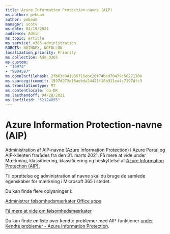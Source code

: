 ```yaml
---
title: Azure Information Protection-navne (AIP)
ms.author: pebuam
author: pebaum
manager: scotv
ms.date: 04/19/2021
audience: Admin
ms.topic: article
ms.service: o365-administration
ROBOTS: NOINDEX, NOFOLLOW
localization_priority: Priority
ms.collection: Adm_O365
ms.custom:
- "10974"
- "9004597"
ms.openlocfilehash: 2fb63d941935710ebc20f74bed70479c5627130e
ms.sourcegitcommit: 1597d973e16aebda24421f18b911ea4c7197dfc3
ms.translationtype: MT
ms.contentlocale: da-DK
ms.lasthandoff: 04/20/2021
ms.locfileid: "52124855"
---
```

# <a name="azure-information-protection-aip-labels"></a>Azure Information Protection-navne (AIP)

Administration af AIP-navne (Azure Information Protection) i Azure Portal og AIP-klienten frarådes fra den 31. marts 2021. Få mere at vide under Mærkning, klassificering, klassificering og beskyttelse af [Azure Information Protection (AIP).](https://docs.microsoft.com/azure/information-protection/aip-classification-and-protection)

Til oprettelse og administration af navne skal du bruge de samlede egenskaber for mærkning i Microsoft 365 i stedet. 

Du kan finde flere oplysninger i:

[Administrer følsomhedsmærkater Office apps](https://docs.microsoft.com/microsoft-365/compliance/sensitivity-labels-office-apps)

[Få mere at vide om følsomhedsmærkater](https://docs.microsoft.com/microsoft-365/compliance/sensitivity-labels)

Du kan finde en liste over kendte problemer med AIP-funktioner [under Kendte problemer - Azure Information Protection](https://docs.microsoft.com/azure/information-protection/known-issues).